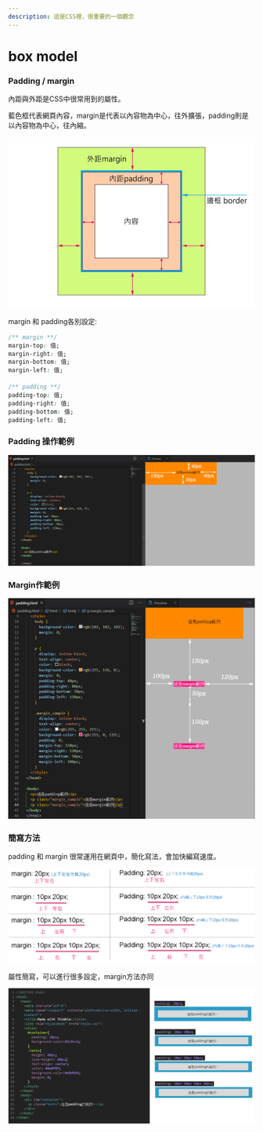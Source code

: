 ```yaml
---
description: 這是CSS裡，很重要的一個觀念
---
```


# box model

### Padding / margin

內距與外距是CSS中很常用到的屬性。

藍色框代表網頁內容，margin是代表以內容物為中心，往外擴張，padding則是以內容物為中心，往內縮。

![](.gitbook/assets/image%20%2816%29.png)

margin 和 padding各別設定:

```css
/** margin **/
margin-top: 值;
margin-right: 值;
margin-bottom: 值;
margin-left: 值;

/** padding **/
padding-top: 值;
padding-right: 值;
padding-bottom: 值;
padding-left: 值;

```

### Padding 操作範例

![](.gitbook/assets/p01.jpg)

### Margin作範例

![](.gitbook/assets/p02.jpg)

### 簡寫方法

padding 和 margin 很常運用在網頁中，簡化寫法，會加快編寫速度。

![](.gitbook/assets/p03.jpg)

屬性簡寫，可以進行很多設定，margin方法亦同

![](.gitbook/assets/image%20%2836%29.png)

